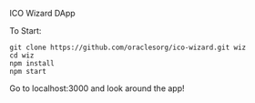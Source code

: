 ICO Wizard DApp

To Start:

```
git clone https://github.com/oraclesorg/ico-wizard.git wiz
cd wiz
npm install
npm start
```

Go to localhost:3000 and look around the app!